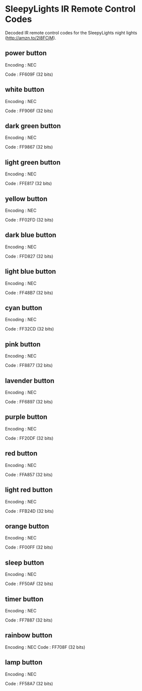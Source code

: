 # SleepyLights IR Remote Control Codes
Decoded IR remote control codes for the SleepyLights night lights (http://amzn.to/2l8FCjM).

## power button
Encoding  : NEC

Code      : FF609F (32 bits)

## white button
Encoding  : NEC

Code      : FF906F (32 bits)

## dark green button
Encoding  : NEC

Code      : FF9867 (32 bits)

## light green button
Encoding  : NEC

Code      : FFE817 (32 bits)

## yellow button
Encoding  : NEC

Code      : FF02FD (32 bits)

## dark blue button
Encoding  : NEC

Code      : FFD827 (32 bits)

## light blue button
Encoding  : NEC

Code      : FF48B7 (32 bits)

## cyan button
Encoding  : NEC

Code      : FF32CD (32 bits)

## pink button
Encoding  : NEC

Code      : FF8877 (32 bits)

## lavender button
Encoding  : NEC

Code      : FF6897 (32 bits)

## purple button
Encoding  : NEC

Code      : FF20DF (32 bits)

## red button
Encoding  : NEC

Code      : FFA857 (32 bits)

## light red button
Encoding  : NEC

Code      : FFB24D (32 bits)

## orange button
Encoding  : NEC

Code      : FF00FF (32 bits)

## sleep button
Encoding  : NEC

Code      : FF50AF (32 bits)

## timer button
Encoding  : NEC

Code      : FF7887 (32 bits)

## rainbow button
Encoding  : NEC
Code      : FF708F (32 bits)

## lamp button
Encoding  : NEC

Code      : FF58A7 (32 bits)
